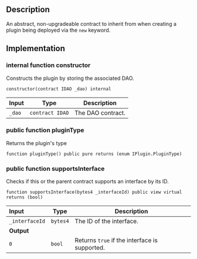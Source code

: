## Description

An abstract, non-upgradeable contract to inherit from when creating a plugin being deployed via the `new` keyword.

## Implementation

### internal function constructor

Constructs the plugin by storing the associated DAO.

```solidity
constructor(contract IDAO _dao) internal
```

| Input  | Type            | Description       |
| :----- | --------------- | ----------------- |
| `_dao` | `contract IDAO` | The DAO contract. |

### public function pluginType

Returns the plugin's type

```solidity
function pluginType() public pure returns (enum IPlugin.PluginType)
```

### public function supportsInterface

Checks if this or the parent contract supports an interface by its ID.

```solidity
function supportsInterface(bytes4 _interfaceId) public view virtual returns (bool)
```

| Input          | Type     | Description                                   |
| :------------- | -------- | --------------------------------------------- |
| `_interfaceId` | `bytes4` | The ID of the interface.                      |
| **Output**     |          |
| `0`            | `bool`   | Returns `true` if the interface is supported. |

<!--CONTRACT_END-->
